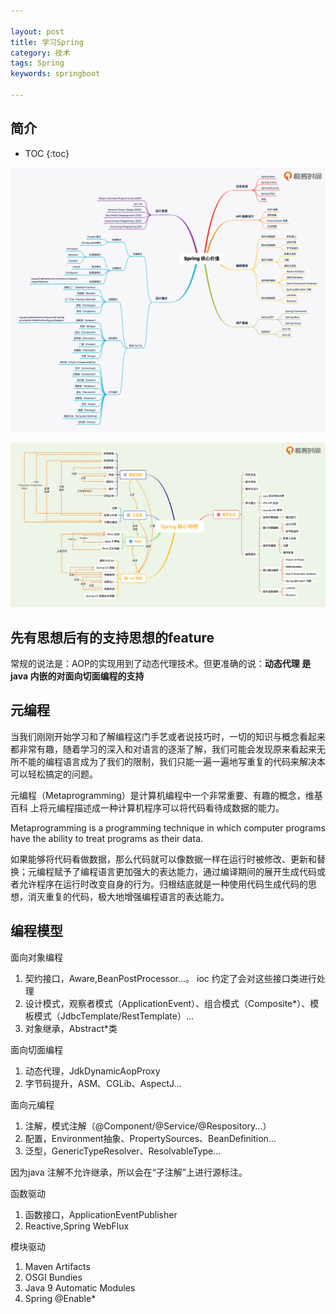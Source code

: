 ```yaml
---

layout: post
title: 学习Spring
category: 技术
tags: Spring
keywords: springboot

---
```


## 简介

* TOC
{:toc}


![](/public/upload/spring/spring_value.png)

![](/public/upload/spring/spring_features.png)

## 先有思想后有的支持思想的feature

常规的说法是：AOP的实现用到了动态代理技术。但更准确的说：**动态代理 是java 内嵌的对面向切面编程的支持**

## 元编程

当我们刚刚开始学习和了解编程这门手艺或者说技巧时，一切的知识与概念看起来都非常有趣，随着学习的深入和对语言的逐渐了解，我们可能会发现原来看起来无所不能的编程语言成为了我们的限制，我们只能一遍一遍地写重复的代码来解决本可以轻松搞定的问题。


元编程（Metaprogramming）是计算机编程中一个非常重要、有趣的概念，维基百科 上将元编程描述成一种计算机程序可以将代码看待成数据的能力。

Metaprogramming is a programming technique in which computer programs have the ability to treat programs as their data.

如果能够将代码看做数据，那么代码就可以像数据一样在运行时被修改、更新和替换；元编程赋予了编程语言更加强大的表达能力，通过编译期间的展开生成代码或者允许程序在运行时改变自身的行为。归根结底就是一种使用代码生成代码的思想，消灭重复的代码，极大地增强编程语言的表达能力。

## 编程模型

面向对象编程

1. 契约接口，Aware,BeanPostProcessor...。 ioc 约定了会对这些接口类进行处理
2. 设计模式，观察者模式（ApplicationEvent）、组合模式（Composite*）、模板模式（JdbcTemplate/RestTemplate）...
3. 对象继承，Abstract*类

面向切面编程

1. 动态代理，JdkDynamicAopProxy
2. 字节码提升，ASM、CGLib、AspectJ...

面向元编程

1. 注解，模式注解（@Component/@Service/@Respository...）
2. 配置，Environment抽象、PropertySources、BeanDefinition...
3. 泛型，GenericTypeResolver、ResolvableType...

因为java 注解不允许继承，所以会在“子注解”上进行源标注。

函数驱动

1. 函数接口，ApplicationEventPublisher
2. Reactive,Spring WebFlux

模块驱动

1. Maven Artifacts
2. OSGI Bundies
3. Java 9 Automatic Modules
4. Spring @Enable*

